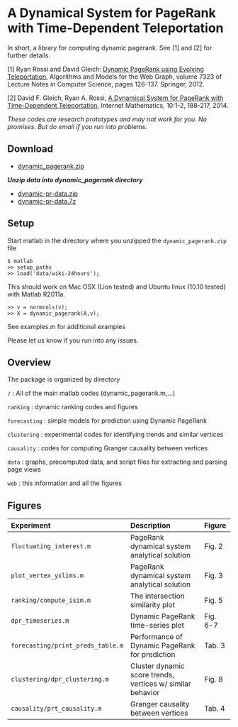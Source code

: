 
A Dynamical System for PageRank with Time-Dependent Teleportation
==================================

In short, a library for computing dynamic pagerank. See [1] and [2] for further details.

[1]	Ryan Rossi and David Gleich: [Dynamic PageRank using Evolving Teleportation](http://www.ryanrossi.com/papers/rossi-gleich-dynamic-pagerank.pdf), Algorithms and Models for the Web Graph, volume 7323 of Lecture Notes in Computer Science, pages 126-137. Springer, 2012.

[2]	David F. Gleich, Ryan A. Rossi, [A Dynamical System for PageRank with Time-Dependent Teleportation](http://ryanrossi.com/papers/dynamic-pagerank.pdf), Internet Mathematics, 10:1-2, 188-217, 2014.

_These codes are research prototypes and may not work for you. No promises. But do email if you run into problems._


Download
--------
* [dynamic_pagerank.zip](https://www.cs.purdue.edu/homes/dgleich/codes/dynsyspr-im/dynamic_pagerank.zip) 

___Unzip data into dynamic_pagerank directory___
* [dynamic-pr-data.zip](http://ryanrossi.com/dynamic_pagerank/dynamic-pr-data.zip)
* [dynamic-pr-data.7z](http://ryanrossi.com/dynamic_pagerank/dynamic-pr-data.7z) 




Setup
-----

Start matlab in the directory where you unzipped the `dynamic_pagerank.zip` file

    $ matlab
    >> setup_paths
	>> load('data/wiki-24hours');

This should work on Mac OSX (Lion tested) and Ubuntu linux (10.10 tested) with 
Matlab R2011a.

    >> v = normcols(v);
    >> X = dynamic_pagerank(A,v);

See examples.m for additional examples

Please let us know if you run into any issues.
 
Overview
--------

The package is organized by directory

`/`
: All of the main matlab codes (dynamic_pagerank.m,...)

`ranking`
: dynamic ranking codes and figures

`forecasting`
: simple models for prediction using Dynamic PageRank

`clustering`
: experimental codes for identifying trends and similar vertices

`causality`
: codes for computing Granger causality between vertices

`data`
: graphs, precomputed data, and script files for extracting and parsing page views

`web`
: this information and all the figures

Figures
-----------
    
|Experiment|Description|Figure|
|:------------------|:------------------------------------|:------------------|
|`fluctuating_interest.m` | PageRank dynamical system analytical solution  | Fig. 2 |
|`plot_vertex_yxlims.m` | PageRank dynamical system analytical solution  | Fig. 3 |
|`ranking/compute_isim.m` | The intersection similarity plot | Fig. 5 |
|`dpr_timeseries.m` | Dynamic PageRank time-series plot | Fig. 6-7 |
|`forecasting/print_preds_table.m` | Performance of Dynamic PageRank for prediction | Tab. 3 |
|`clustering/dpr_clustering.m` | Cluster dynamic score trends, vertices w/ similar behavior | Fig. 8 |
|`causality/prt_causality.m` | Granger causality between vertices | Tab. 4 |

